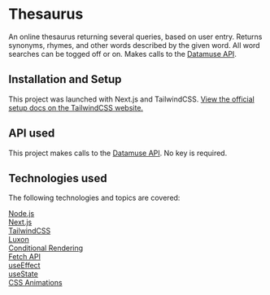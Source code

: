 # Thesaurus 

An online thesaurus returning several queries, based on user entry. 
Returns synonyms, rhymes, and other words described by the given word.
All word searches can be togged off or on.
Makes calls to the [Datamuse API]("https://www.datamuse.com/api/").

## Installation and Setup

This project was launched with Next.js and TailwindCSS. [View the official setup 
docs on the TailwindCSS website.](https://tailwindcss.com/docs/guides/nextjs)

## API used

This project makes calls to the [Datamuse API](https://www.datamuse.com/api/). No key is required.

## Technologies used

The following technologies and topics are covered:

[Node.js](https://nodejs.org/en/)  
[Next.js](https://nextjs.org/)  
[TailwindCSS](https://tailwindcss.com/)  
[Luxon](https://moment.github.io/luxon/#/)  
[Conditional Rendering](https://reactjs.org/docs/conditional-rendering.html)  
[Fetch API](https://developer.mozilla.org/en-US/docs/Web/API/Fetch_API)  
[useEffect](https://reactjs.org/docs/hooks-effect.html)  
[useState](https://reactjs.org/docs/hooks-state.html)  
[CSS Animations](https://developer.mozilla.org/en-US/docs/Web/CSS/CSS_Animations/Using_CSS_animations)  
